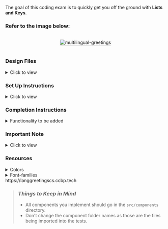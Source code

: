 The goal of this coding exam is to quickly get you off the ground with **Lists and Keys**.

### Refer to the image below:

<br/>
<div style="text-align: center;">
    <img src="https://assets.ccbp.in/frontend/content/react-js/multilingual-greetings-output.gif" alt="multilingual-greetings" style="max-width:70%;box-shadow:0 2.8px 2.2px rgba(0, 0, 0, 0.12)">
</div>
<br/>

### Design Files

<details>
<summary>Click to view</summary>

- [Medium (Size >= 768px), Large (Size >= 992px) and Extra Large (Size >= 1200px)](https://assets.ccbp.in/frontend/content/react-js/multilingual-greetings-lg-output.png)

</details>

### Set Up Instructions

<details>
<summary>Click to view</summary>

- Download dependencies by running `npm install`
- Start up the app using `npm start`
</details>

### Completion Instructions

<details>
<summary>Functionality to be added</summary>
<br/>

The app must have the following functionalities

- Initially, the **English** language button should be active and the **English** greeting image should be displayed.
- When the user clicks on a language button, then the corresponding greeting image should be displayed.
- The `App` component consists of the `languageGreetingsList`. It consists of a list of image details objects with the following properties in each object

  | Key          | Data Type |
  | ------------ | --------- |
  | id           | Number    |
  | imageUrl     | String    |
  | buttonText   | String    |
  | imageAltText | String    |

</details>

### Important Note

<details>
<summary>Click to view</summary>

<br/>

**The following instruction is required for the tests to pass**

- The image should have the alt attribute value as the key `imageAltText` from `languageGreetingsList` provided

</details>

### Resources

<details>
<summary>Colors</summary>

<br/>

<div style="background-color: #db1c48; width: 150px; padding: 10px; color: black">Hex: #db1c48</div>
<div style="background-color: #ffffff; width: 150px; padding: 10px; color: black">Hex: #ffffff</div>
<div style="background-color: #1e293b; width: 150px; padding: 10px; color: white">Hex: #1e293b</div>

</details>

<details>
<summary>Font-families</summary>

- Roboto

</details>

<Link>https://langgreetingscs.ccbp.tech<Link>

> ### _Things to Keep in Mind_
>
> - All components you implement should go in the `src/components` directory.
> - Don't change the component folder names as those are the files being imported into the tests.

